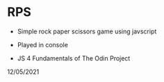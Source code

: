 # RPS

- Simple rock paper scissors game using javscript
- Played in console

- JS 4 Fundamentals of The Odin Project

12/05/2021

